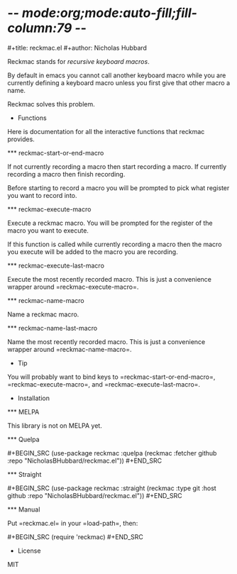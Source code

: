 # -*- mode:org;mode:auto-fill;fill-column:79 -*-
#+title: reckmac.el 
#+author: Nicholas Hubbard

Reckmac stands for *recursive keyboard macros*.

By default in emacs you cannot call another keyboard macro while you are
currently defining a keyboard macro unless you first give that other macro a
name.

Reckmac solves this problem.

* Functions

Here is documentation for all the interactive functions that reckmac provides.

*** reckmac-start-or-end-macro

If not currently recording a macro then start recording a macro. If currently
recording a macro then finish recording.

Before starting to record a macro you will be prompted to pick what register you
want to record into.

*** reckmac-execute-macro

Execute a reckmac macro. You will be prompted for the register of the macro you
want to execute. 

If this function is called while currently recording a macro then the macro you
execute will be added to the macro you are recording.

*** reckmac-execute-last-macro

Execute the most recently recorded macro. This is just a convenience wrapper
around =reckmac-execute-macro=.

*** reckmac-name-macro

Name a reckmac macro. 

*** reckmac-name-last-macro

Name the most recently recorded macro. This is just a convenience wrapper
around =reckmac-name-macro=.

* Tip

You will probably want to bind keys to =reckmac-start-or-end-macro=,
=reckmac-execute-macro=, and =reckmac-execute-last-macro=.

* Installation

*** MELPA

This library is not on MELPA yet.

*** Quelpa

#+BEGIN_SRC
(use-package reckmac
  :quelpa (reckmac :fetcher github :repo "NicholasBHubbard/reckmac.el"))
#+END_SRC

*** Straight

#+BEGIN_SRC 
(use-package reckmac
  :straight (reckmac :type git :host github :repo "NicholasBHubbard/reckmac.el"))
#+END_SRC

*** Manual

Put =reckmac.el= in your =load-path=, then:

#+BEGIN_SRC
(require 'reckmac)
#+END_SRC

* License

MIT
